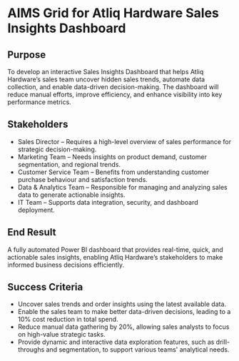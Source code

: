 # AIMS Grid for Atliq Hardware Sales Insights Dashboard

## Purpose
To develop an interactive Sales Insights Dashboard that helps Atliq Hardware’s sales team uncover hidden sales trends, automate data collection, and enable data-driven decision-making. The dashboard will reduce manual efforts, improve efficiency, and enhance visibility into key performance metrics.

## Stakeholders
-	Sales Director – Requires a high-level overview of sales performance for strategic decision-making.
-	Marketing Team – Needs insights on product demand, customer segmentation, and regional trends.
-	Customer Service Team – Benefits from understanding customer purchase behaviour and satisfaction trends.
-	Data & Analytics Team – Responsible for managing and analyzing sales data to generate actionable insights.
-	IT Team – Supports data integration, security, and dashboard deployment.

## End Result
A fully automated Power BI dashboard that provides real-time, quick, and actionable sales insights, enabling Atliq Hardware’s stakeholders to make informed business decisions efficiently.

## Success Criteria
-	Uncover sales trends and order insights using the latest available data.
-	Enable the sales team to make better data-driven decisions, leading to a 10% cost reduction in total spend.
-	Reduce manual data gathering by 20%, allowing sales analysts to focus on high-value strategic tasks.
-	Provide dynamic and interactive data exploration features, such as drill-throughs and segmentation, to support various teams' analytical needs.
